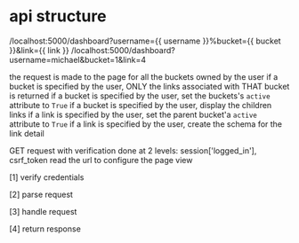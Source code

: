 # api structure

/localhost:5000/dashboard?username={{ username }}%bucket={{ bucket }}&link={{ link }}
/localhost:5000/dashboard?username=michael&bucket=1&link=4

the request is made to the page for all the buckets owned by the user
if a bucket is specified by the user, ONLY the links associated with THAT bucket is returned
if a bucket is specified by the user, set the buckets's `active` attribute to `True`
if a bucket is specified by the user, display the children links
if a link is specified by the user, set the parent bucket'a `active` attribute to `True`
if a link is specified by the user, create the schema for the link detail



GET request with verification done at 2 levels: session['logged_in'], csrf_token
read the url to configure the page view

[1] verify credentials

[2] parse request

[3] handle request

[4] return response
